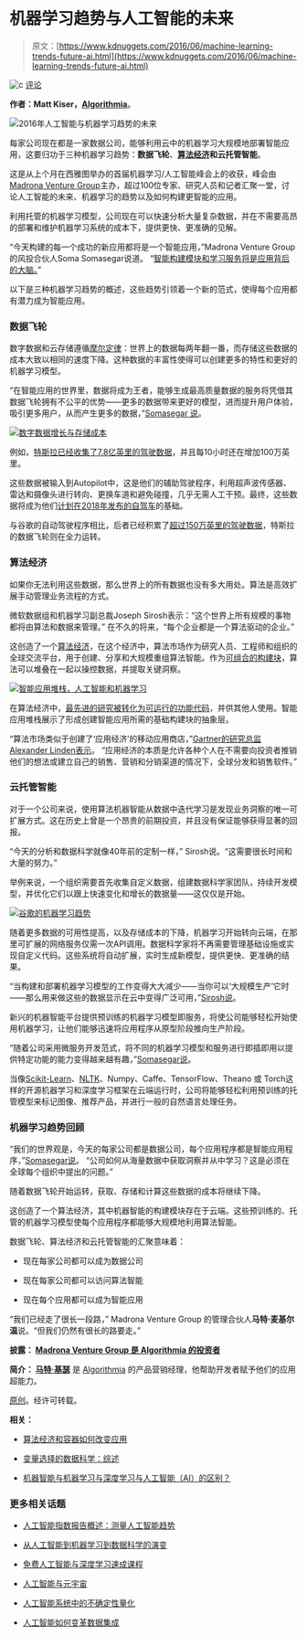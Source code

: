 # 机器学习趋势与人工智能的未来

> 原文：[https://www.kdnuggets.com/2016/06/machine-learning-trends-future-ai.html](https://www.kdnuggets.com/2016/06/machine-learning-trends-future-ai.html)

![c](../Images/3d9c022da2d331bb56691a9617b91b90.png) [评论](#comments)

**作者：Matt Kiser，[Algorithmia](https://algorithmia.com/)**。

![2016年人工智能与机器学习趋势的未来](../Images/ad2f18284fe6b439c93d9b63ced07fc9.png)

每家公司现在都是一家数据公司，能够利用云中的机器学习大规模地部署智能应用，这要归功于三种机器学习趋势：**数据飞轮**、**[算法经济](http://blog.algorithmia.com/2016/02/algorithm-economy-containers-microservices/)**和**云托管智能**。

这是从上个月在西雅图举办的首届机器学习/人工智能峰会上的收获，峰会由[Madrona Venture Group](http://www.madrona.com/)主办，超过100位专家、研究人员和记者汇聚一堂，讨论人工智能的未来、机器学习的趋势以及如何构建更智能的应用。

利用托管的机器学习模型，公司现在可以快速分析大量复杂数据，并在不需要高昂的部署和维护机器学习系统的成本下，提供更快、更准确的见解。

“今天构建的每一个成功的新应用都将是一个智能应用，”Madrona Venture Group的风投合伙人Soma Somasegar说道。 “[智能构建模块和学习服务将是应用背后的大脑。](http://techcrunch.com/2016/05/24/the-intelligent-app-ecosystem-is-more-than-just-bots/)”

以下是三种机器学习趋势的概述，这些趋势引领着一个新的范式，使得每个应用都有潜力成为智能应用。

### 数据飞轮

数字数据和云存储遵循[摩尔定律](https://en.wikipedia.org/wiki/Moore%27s_law)：世界上的数据每两年翻一番，而存储这些数据的成本大致以相同的速度下降。这种数据的丰富性使得可以创建更多的特性和更好的机器学习模型。

“在智能应用的世界里，数据将成为王者，能够生成最高质量数据的服务将凭借其数据飞轮拥有不公平的优势——更多的数据带来更好的模型，进而提升用户体验，吸引更多用户，从而产生更多的数据，”[Somasegar 说](http://techcrunch.com/2016/05/24/the-intelligent-app-ecosystem-is-more-than-just-bots/)。

[![数字数据增长与存储成本](../Images/bae942641501dc9b4415e6a59ff0ba93.png)](https://www.kleinerperkins.com/perspectives/2016-internet-trends-report)

例如，[特斯拉已经收集了7.8亿英里的驾驶数据](http://qz.com/694520/tesla-has-780-million-miles-of-driving-data-and-adds-another-million-every-10-hours/)，并且每10小时还在增加100万英里。

这些数据被输入到Autopilot中，这是他们的辅助驾驶程序，利用超声波传感器、雷达和摄像头进行转向、更换车道和避免碰撞，几乎无需人工干预。最终，这些数据将成为他们[计划在2018年发布的自驾车](http://cleantechnica.com/2016/01/11/tesla-announces-plans-self-driving-cars-without-driver/)的基础。

与谷歌的自动驾驶程序相比，后者已经积累了[超过150万英里的驾驶数据](https://www.google.com/selfdrivingcar/)，特斯拉的数据飞轮则在全力运转。

### 算法经济

如果你无法利用这些数据，那么世界上的所有数据也没有多大用处。算法是高效扩展手动管理业务流程的方式。

微软数据组和机器学习副总裁Joseph Sirosh表示：“这个世界上所有规模的事物都将由算法和数据来管理。” 在不久的将来，“每个企业都是一个算法驱动的企业。”

这创造了一个[算法经济](http://www.forbes.com/sites/gartnergroup/2015/08/14/big-data-fades-to-the-algorithm-economy/#15bfcbc85114)，在这个经济中，算法市场作为研究人员、工程师和组织的全球交流平台，用于创建、分享和大规模重组算法智能。作为[可组合的构建块](http://blog.algorithmia.com/2016/02/algorithm-economy-containers-microservices/)，算法可以堆叠在一起以操控数据，并提取关键洞察。

[![智能应用堆栈，人工智能和机器学习](../Images/675d5a4f6133371b534545e6b0802d51.png)](http://blog.algorithmia.com/wp-content/uploads/2016/06/Screen-Shot-2016-06-08-at-3.35.53-PM-1024x730.png)

在算法经济中，[最先进的研究被转化为可运行的功能代码](http://blog.algorithmia.com/2016/03/algorithms-as-microservices/)，并供其他人使用。智能应用堆栈展示了形成创建智能应用所需的基础构建块的抽象层。

“算法市场类似于创建了‘应用经济’的移动应用商店，”[Gartner的研究总监Alexander Linden表示](http://www.gartner.com/smarterwithgartner/the-algorithm-economy-will-start-a-huge-wave-of-innovation/)。 “应用经济的本质是允许各种个人在不需要向投资者推销他们的想法或建立自己的销售、营销和分销渠道的情况下，全球分发和销售软件。”

### 云托管智能

对于一个公司来说，使用算法机器智能从数据中迭代学习是发现业务洞察的唯一可扩展方式。这在历史上曾是一个昂贵的前期投资，并且没有保证能够获得显著的回报。

“今天的分析和数据科学就像40年前的定制一样，” Sirosh说。“这需要很长时间和大量的努力。”

举例来说，一个组织需要首先收集自定义数据，组建数据科学家团队，持续开发模型，并优化它们以跟上快速变化和增长的数据量——这仅仅是开始。

[![谷歌的机器学习趋势](../Images/c24a347777f3fc94f11ba2e0a1c2d50b.png)](http://www.bloomberg.com/news/articles/2015-12-08/why-2015-was-a-breakthrough-year-in-artificial-intelligence#media-13)

随着更多数据的可用性提高，以及存储成本的下降，机器学习开始转向云端，在那里可扩展的网络服务仅需一次API调用。数据科学家将不再需要管理基础设施或实现自定义代码。这些系统将自动扩展，实时生成新模型，提供更快、更准确的结果。

“当构建和部署机器学习模型的工作变得大大减少——当你可以‘大规模生产’它时——那么用来做这些的数据显示在云中变得广泛可用，”[Sirosh说](http://www.geekwire.com/2016/future-machine-learning-5-trends-watch-around-algorithms-cloud-iot-big-data/)。

新兴的机器智能平台提供预训练的机器学习模型即服务，将使公司能够轻松开始使用机器学习，让他们能够迅速将应用程序从原型阶段推向生产阶段。

“随着公司采用微服务开发范式，将不同的机器学习模型和服务进行即插即用以提供特定功能的能力变得越来越有趣，”[Somasegar说](http://techcrunch.com/2016/05/24/the-intelligent-app-ecosystem-is-more-than-just-bots/)。

当像[Scikit-Learn](http://developers.algorithmia.com/algorithm-development/guides/scikit-guide/)、[NLTK](http://developers.algorithmia.com/algorithm-development/guides/nltk-guide/)、Numpy、Caffe、TensorFlow、Theano 或 Torch这样的开源机器学习和深度学习框架在云端运行时，公司将能够轻松利用预训练的托管模型来标记图像、推荐产品，并进行一般的自然语言处理任务。

### 机器学习趋势回顾

“我们的世界观是，今天的每家公司都是数据公司，每个应用程序都是智能应用程序，”[Somasegar说](http://www.geekwire.com/2016/seattle-poised-epicenter-machine-learning-artificial-intelligence/)。 “公司如何从海量数据中获取洞察并从中学习？这是必须在全球每个组织中提出的问题。”

随着数据飞轮开始运转，获取、存储和计算这些数据的成本将继续下降。

这创造了一个算法经济，其中机器智能的构建模块存在于云端。这些预训练的、托管的机器学习模型使每个应用程序都能够大规模地利用算法智能。

数据飞轮、算法经济和云托管智能的汇聚意味着：

+   现在每家公司都可以成为数据公司

+   现在每家公司都可以访问算法智能

+   现在每个应用都可以成为智能应用

“我们已经走了很长一段路，” Madrona Venture Group 的管理合伙人**马特·麦基尔温**说。“但我们仍然有很长的路要走。”

**披露： [Madrona Venture Group 是 Algorithmia 的投资者](http://www.madrona.com/portfolio-companies/algorithmia/)**

**简介： [马特·基瑟](http://blog.algorithmia.com/author/matt/)** 是 [Algorithmia](http://algorithmia.com/) 的产品营销经理，他帮助开发者赋予他们的应用超能力。

[原创](http://blog.algorithmia.com/2016/06/machine-learning-trends-future-artificial-intelligence-2016/)。经许可转载。

**相关：**

+   [算法经济和容器如何改变应用]( /2016/02/how-algorithm-economy-containers-are-changing-apps.html)

+   [变量选择的数据科学：综述](/2016/06/data-science-variable-selection-review.html)

+   [机器智能与机器学习与深度学习与人工智能（AI）的区别？](/2016/01/what-is-machine-intelligence-ml-deep-learning-ai.html)

### 更多相关话题

+   [人工智能指数报告概述：测量人工智能趋势](https://www.kdnuggets.com/2023/04/overview-ai-index-report-measuring-trends-artificial-intelligence.html)

+   [从人工智能到机器学习到数据科学的演变](https://www.kdnuggets.com/2022/08/evolution-artificial-intelligence-machine-learning-data-science.html)

+   [免费人工智能与深度学习速成课程](https://www.kdnuggets.com/2022/07/free-artificial-intelligence-deep-learning-crash-course.html)

+   [人工智能与元宇宙](https://www.kdnuggets.com/2022/02/artificial-intelligence-metaverse.html)

+   [人工智能系统中的不确定性量化](https://www.kdnuggets.com/2022/04/uncertainty-quantification-artificial-intelligencebased-systems.html)

+   [人工智能如何变革数据集成](https://www.kdnuggets.com/2022/04/artificial-intelligence-transform-data-integration.html)
